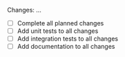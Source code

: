 Changes: ...

- [ ] Complete all planned changes
- [ ] Add unit tests to all changes
- [ ] Add integration tests to all changes
- [ ] Add documentation to all changes
